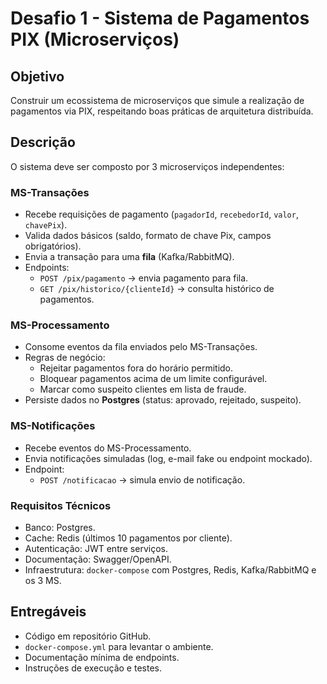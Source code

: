 # Desafio 1 - Sistema de Pagamentos PIX (Microserviços)

## Objetivo
Construir um ecossistema de microserviços que simule a realização de pagamentos via PIX, respeitando boas práticas de arquitetura distribuída.

## Descrição
O sistema deve ser composto por 3 microserviços independentes:

### MS-Transações
- Recebe requisições de pagamento (`pagadorId`, `recebedorId`, `valor`, `chavePix`).
- Valida dados básicos (saldo, formato de chave Pix, campos obrigatórios).
- Envia a transação para uma **fila** (Kafka/RabbitMQ).
- Endpoints:
  - `POST /pix/pagamento` → envia pagamento para fila.
  - `GET /pix/historico/{clienteId}` → consulta histórico de pagamentos.

### MS-Processamento
- Consome eventos da fila enviados pelo MS-Transações.
- Regras de negócio:
  - Rejeitar pagamentos fora do horário permitido.
  - Bloquear pagamentos acima de um limite configurável.
  - Marcar como suspeito clientes em lista de fraude.
- Persiste dados no **Postgres** (status: aprovado, rejeitado, suspeito).

### MS-Notificações
- Recebe eventos do MS-Processamento.
- Envia notificações simuladas (log, e-mail fake ou endpoint mockado).
- Endpoint:
  - `POST /notificacao` → simula envio de notificação.

### Requisitos Técnicos
- Banco: Postgres.
- Cache: Redis (últimos 10 pagamentos por cliente).
- Autenticação: JWT entre serviços.
- Documentação: Swagger/OpenAPI.
- Infraestrutura: `docker-compose` com Postgres, Redis, Kafka/RabbitMQ e os 3 MS.

## Entregáveis
- Código em repositório GitHub.
- `docker-compose.yml` para levantar o ambiente.
- Documentação mínima de endpoints.
- Instruções de execução e testes.
